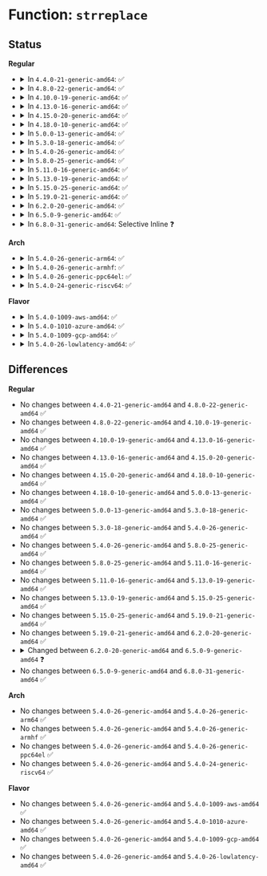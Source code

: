 # Function: <code>strreplace</code>

## Status
<b>Regular</b>
<ul>
<li>
<details>
<summary>In <code>4.4.0-21-generic-amd64</code>: ✅</summary>

```c
char * strreplace(char * s, char old, char new)
```

```json
{
  "name": "strreplace",
  "collision_type": "Unique Global",
  "inline_type": "No",
  "funcs": [
    {
      "addr": 18446744071582982032,
      "name": "strreplace",
      "external": true,
      "loc": "lib/string.c:950",
      "file": "lib/string.c",
      "inline": "seen, unknown",
      "caller_inline": [],
      "caller_func": [
        "kernel/trace/blktrace.c:do_blk_trace_setup",
        "kernel/trace/trace_events_filter.c:ftrace_function_set_filter_cb",
        "fs/ext4/super.c:ext4_fill_super",
        "fs/jbd2/journal.c:jbd2_journal_init_dev",
        "fs/jbd2/journal.c:jbd2_journal_init_inode",
        "lib/kobject.c:kobject_set_name_vargs",
        "drivers/md/md.c:bind_rdev_to_array"
      ]
    }
  ],
  "symbols": [
    {
      "addr": 18446744071582982032,
      "name": "strreplace",
      "section": ".text",
      "bind": "STB_GLOBAL",
      "size": 47
    }
  ]
}
```
</details>
</li>
<li>
<details>
<summary>In <code>4.8.0-22-generic-amd64</code>: ✅</summary>

```c
char * strreplace(char * s, char old, char new)
```

```json
{
  "name": "strreplace",
  "collision_type": "Unique Global",
  "inline_type": "No",
  "funcs": [
    {
      "addr": 18446744071583271216,
      "name": "strreplace",
      "external": true,
      "loc": "lib/string.c:947",
      "file": "lib/string.c",
      "inline": "seen, unknown",
      "caller_inline": [],
      "caller_func": [
        "init/main.c:initcall_blacklisted",
        "kernel/trace/blktrace.c:do_blk_trace_setup",
        "kernel/trace/trace_events_filter.c:ftrace_function_set_filter_cb",
        "fs/ext4/super.c:ext4_fill_super",
        "fs/jbd2/journal.c:jbd2_journal_init_inode",
        "fs/jbd2/journal.c:jbd2_journal_init_dev",
        "lib/kobject.c:kobject_set_name_vargs",
        "drivers/md/md.c:bind_rdev_to_array"
      ]
    }
  ],
  "symbols": [
    {
      "addr": 18446744071583271216,
      "name": "strreplace",
      "section": ".text",
      "bind": "STB_GLOBAL",
      "size": 47
    }
  ]
}
```
</details>
</li>
<li>
<details>
<summary>In <code>4.10.0-19-generic-amd64</code>: ✅</summary>

```c
char * strreplace(char * s, char old, char new)
```

```json
{
  "name": "strreplace",
  "collision_type": "Unique Global",
  "inline_type": "No",
  "funcs": [
    {
      "addr": 18446744071583389984,
      "name": "strreplace",
      "external": true,
      "loc": "lib/string.c:947",
      "file": "lib/string.c",
      "inline": "seen, unknown",
      "caller_inline": [],
      "caller_func": [
        "init/main.c:initcall_blacklisted",
        "kernel/trace/blktrace.c:do_blk_trace_setup",
        "kernel/trace/trace_events_filter.c:ftrace_function_set_filter_cb",
        "fs/ext4/super.c:ext4_fill_super",
        "fs/jbd2/journal.c:jbd2_journal_init_inode",
        "fs/jbd2/journal.c:jbd2_journal_init_dev",
        "lib/kobject.c:kobject_set_name_vargs",
        "drivers/md/md.c:bind_rdev_to_array"
      ]
    }
  ],
  "symbols": [
    {
      "addr": 18446744071583389984,
      "name": "strreplace",
      "section": ".text",
      "bind": "STB_GLOBAL",
      "size": 47
    }
  ]
}
```
</details>
</li>
<li>
<details>
<summary>In <code>4.13.0-16-generic-amd64</code>: ✅</summary>

```c
char * strreplace(char * s, char old, char new)
```

```json
{
  "name": "strreplace",
  "collision_type": "Unique Global",
  "inline_type": "No",
  "funcs": [
    {
      "addr": 18446744071588246112,
      "name": "strreplace",
      "external": true,
      "loc": "lib/string.c:973",
      "file": "lib/string.c",
      "inline": "seen, unknown",
      "caller_inline": [],
      "caller_func": [
        "init/main.c:initcall_blacklisted",
        "kernel/trace/blktrace.c:do_blk_trace_setup",
        "kernel/trace/trace_events_filter.c:ftrace_function_set_filter_cb",
        "fs/ext4/super.c:ext4_fill_super",
        "fs/jbd2/journal.c:jbd2_journal_init_inode",
        "fs/jbd2/journal.c:jbd2_journal_init_dev",
        "drivers/md/md.c:bind_rdev_to_array",
        "lib/kobject.c:kobject_set_name_vargs"
      ]
    }
  ],
  "symbols": [
    {
      "addr": 18446744071588246112,
      "name": "strreplace",
      "section": ".text",
      "bind": "STB_GLOBAL",
      "size": 34
    }
  ]
}
```
</details>
</li>
<li>
<details>
<summary>In <code>4.15.0-20-generic-amd64</code>: ✅</summary>

```c
char * strreplace(char * s, char old, char new)
```

```json
{
  "name": "strreplace",
  "collision_type": "Unique Global",
  "inline_type": "No",
  "funcs": [
    {
      "addr": 18446744071588797536,
      "name": "strreplace",
      "external": true,
      "loc": "lib/string.c:1040",
      "file": "lib/string.c",
      "inline": "seen, unknown",
      "caller_inline": [],
      "caller_func": [
        "init/main.c:initcall_blacklisted",
        "kernel/trace/blktrace.c:do_blk_trace_setup",
        "kernel/trace/trace_events_filter.c:ftrace_function_set_filter_cb",
        "fs/ext4/super.c:ext4_fill_super",
        "fs/jbd2/journal.c:jbd2_journal_init_inode",
        "fs/jbd2/journal.c:jbd2_journal_init_dev",
        "drivers/md/md.c:bind_rdev_to_array",
        "lib/kobject.c:kobject_set_name_vargs"
      ]
    }
  ],
  "symbols": [
    {
      "addr": 18446744071588797536,
      "name": "strreplace",
      "section": ".text",
      "bind": "STB_GLOBAL",
      "size": 34
    }
  ]
}
```
</details>
</li>
<li>
<details>
<summary>In <code>4.18.0-10-generic-amd64</code>: ✅</summary>

```c
char * strreplace(char * s, char old, char new)
```

```json
{
  "name": "strreplace",
  "collision_type": "Unique Global",
  "inline_type": "No",
  "funcs": [
    {
      "addr": 18446744071589175632,
      "name": "strreplace",
      "external": true,
      "loc": "lib/string.c:1040",
      "file": "lib/string.c",
      "inline": "seen, unknown",
      "caller_inline": [],
      "caller_func": [
        "init/main.c:initcall_blacklisted",
        "kernel/trace/blktrace.c:do_blk_trace_setup",
        "kernel/trace/trace_events_filter.c:ftrace_profile_set_filter",
        "fs/ext4/super.c:ext4_fill_super",
        "fs/jbd2/journal.c:jbd2_journal_init_inode",
        "fs/jbd2/journal.c:jbd2_journal_init_dev",
        "drivers/thermal/thermal_hwmon.c:thermal_add_hwmon_sysfs",
        "drivers/md/md.c:bind_rdev_to_array",
        "lib/kobject.c:kobject_set_name_vargs"
      ]
    }
  ],
  "symbols": [
    {
      "addr": 18446744071589175632,
      "name": "strreplace",
      "section": ".text",
      "bind": "STB_GLOBAL",
      "size": 29
    }
  ]
}
```
</details>
</li>
<li>
<details>
<summary>In <code>5.0.0-13-generic-amd64</code>: ✅</summary>

```c
char * strreplace(char * s, char old, char new)
```

```json
{
  "name": "strreplace",
  "collision_type": "Unique Global",
  "inline_type": "No",
  "funcs": [
    {
      "addr": 18446744071589405552,
      "name": "strreplace",
      "external": true,
      "loc": "lib/string.c:1041",
      "file": "lib/string.c",
      "inline": "seen, unknown",
      "caller_inline": [],
      "caller_func": [
        "init/main.c:initcall_blacklisted",
        "kernel/trace/blktrace.c:do_blk_trace_setup",
        "kernel/trace/trace_events_filter.c:ftrace_profile_set_filter",
        "fs/ext4/super.c:ext4_fill_super",
        "fs/jbd2/journal.c:jbd2_journal_init_inode",
        "fs/jbd2/journal.c:jbd2_journal_init_dev",
        "drivers/thermal/thermal_hwmon.c:thermal_add_hwmon_sysfs",
        "drivers/md/md.c:bind_rdev_to_array",
        "lib/kobject.c:kobject_set_name_vargs"
      ]
    }
  ],
  "symbols": [
    {
      "addr": 18446744071589405552,
      "name": "strreplace",
      "section": ".text",
      "bind": "STB_GLOBAL",
      "size": 29
    }
  ]
}
```
</details>
</li>
<li>
<details>
<summary>In <code>5.3.0-18-generic-amd64</code>: ✅</summary>

```c
char * strreplace(char * s, char old, char new)
```

```json
{
  "name": "strreplace",
  "collision_type": "Unique Global",
  "inline_type": "No",
  "funcs": [
    {
      "addr": 18446744071589861360,
      "name": "strreplace",
      "external": true,
      "loc": "lib/string.c:1103",
      "file": "lib/string.c",
      "inline": "seen, unknown",
      "caller_inline": [],
      "caller_func": [
        "init/main.c:initcall_blacklisted",
        "kernel/trace/blktrace.c:do_blk_trace_setup",
        "kernel/trace/trace_events_filter.c:ftrace_profile_set_filter",
        "kernel/trace/trace_kprobe.c:init_kprobe_trace",
        "fs/ext4/super.c:ext4_fill_super",
        "fs/jbd2/journal.c:jbd2_journal_init_inode",
        "fs/jbd2/journal.c:jbd2_journal_init_dev",
        "drivers/thermal/thermal_hwmon.c:thermal_add_hwmon_sysfs",
        "drivers/md/md.c:bind_rdev_to_array",
        "lib/kobject.c:kobject_set_name_vargs"
      ]
    }
  ],
  "symbols": [
    {
      "addr": 18446744071589861360,
      "name": "strreplace",
      "section": ".text",
      "bind": "STB_GLOBAL",
      "size": 30
    }
  ]
}
```
</details>
</li>
<li>
<details>
<summary>In <code>5.4.0-26-generic-amd64</code>: ✅</summary>

```c
char * strreplace(char * s, char old, char new)
```

```json
{
  "name": "strreplace",
  "collision_type": "Unique Global",
  "inline_type": "No",
  "funcs": [
    {
      "addr": 18446744071590086848,
      "name": "strreplace",
      "external": true,
      "loc": "lib/string.c:1084",
      "file": "lib/string.c",
      "inline": "seen, unknown",
      "caller_inline": [],
      "caller_func": [
        "init/main.c:initcall_blacklisted",
        "kernel/trace/blktrace.c:do_blk_trace_setup",
        "kernel/trace/trace_events_filter.c:ftrace_profile_set_filter",
        "kernel/trace/trace_kprobe.c:init_kprobe_trace",
        "fs/ext4/super.c:ext4_fill_super",
        "fs/jbd2/journal.c:jbd2_journal_init_inode",
        "fs/jbd2/journal.c:jbd2_journal_init_dev",
        "drivers/power/supply/power_supply_hwmon.c:power_supply_add_hwmon_sysfs",
        "drivers/thermal/thermal_hwmon.c:thermal_add_hwmon_sysfs",
        "drivers/thermal/thermal_hwmon.c:thermal_hwmon_lookup_by_type",
        "drivers/md/md.c:bind_rdev_to_array",
        "lib/kobject.c:kobject_set_name_vargs"
      ]
    }
  ],
  "symbols": [
    {
      "addr": 18446744071590086848,
      "name": "strreplace",
      "section": ".text",
      "bind": "STB_GLOBAL",
      "size": 30
    }
  ]
}
```
</details>
</li>
<li>
<details>
<summary>In <code>5.8.0-25-generic-amd64</code>: ✅</summary>

```c
char * strreplace(char * s, char old, char new)
```

```json
{
  "name": "strreplace",
  "collision_type": "Unique Global",
  "inline_type": "No",
  "funcs": [
    {
      "addr": 18446744071585084704,
      "name": "strreplace",
      "external": true,
      "loc": "lib/string.c:1141",
      "file": "lib/string.c",
      "inline": "seen, unknown",
      "caller_inline": [],
      "caller_func": [
        "init/main.c:initcall_blacklisted",
        "kernel/irq/irqdomain.c:__irq_domain_add",
        "kernel/trace/blktrace.c:do_blk_trace_setup",
        "kernel/trace/trace_events_filter.c:__ftrace_function_set_filter",
        "kernel/trace/trace_kprobe.c:init_kprobe_trace",
        "fs/proc/proc_sysctl.c:process_sysctl_arg",
        "fs/ext4/super.c:ext4_fill_super",
        "fs/jbd2/journal.c:jbd2_journal_init_inode",
        "fs/jbd2/journal.c:jbd2_journal_init_dev",
        "lib/kobject.c:kobject_set_name_vargs",
        "drivers/base/core.c:device_get_devnode",
        "drivers/power/supply/power_supply_hwmon.c:power_supply_add_hwmon_sysfs",
        "drivers/thermal/thermal_hwmon.c:thermal_add_hwmon_sysfs",
        "drivers/thermal/thermal_hwmon.c:thermal_hwmon_lookup_by_type",
        "drivers/md/md.c:bind_rdev_to_array"
      ]
    }
  ],
  "symbols": [
    {
      "addr": 18446744071585084704,
      "name": "strreplace",
      "section": ".text",
      "bind": "STB_GLOBAL",
      "size": 32
    }
  ]
}
```
</details>
</li>
<li>
<details>
<summary>In <code>5.11.0-16-generic-amd64</code>: ✅</summary>

```c
char * strreplace(char * s, char old, char new)
```

```json
{
  "name": "strreplace",
  "collision_type": "Unique Global",
  "inline_type": "No",
  "funcs": [
    {
      "addr": 18446744071585233840,
      "name": "strreplace",
      "external": true,
      "loc": "lib/string.c:1137",
      "file": "lib/string.c",
      "inline": "seen, unknown",
      "caller_inline": [],
      "caller_func": [
        "init/main.c:initcall_blacklisted",
        "kernel/irq/irqdomain.c:__irq_domain_add",
        "kernel/trace/blktrace.c:do_blk_trace_setup",
        "kernel/trace/trace_events_filter.c:__ftrace_function_set_filter",
        "kernel/trace/trace_kprobe.c:init_kprobe_trace",
        "fs/proc/proc_sysctl.c:process_sysctl_arg",
        "fs/ext4/super.c:ext4_fill_super",
        "fs/jbd2/journal.c:jbd2_journal_init_inode",
        "fs/jbd2/journal.c:jbd2_journal_init_dev",
        "fs/efivarfs/super.c:efivarfs_callback",
        "lib/kobject.c:kobject_set_name_vargs",
        "drivers/base/core.c:device_get_devnode",
        "drivers/power/supply/power_supply_hwmon.c:power_supply_add_hwmon_sysfs",
        "drivers/thermal/thermal_hwmon.c:thermal_add_hwmon_sysfs",
        "drivers/thermal/thermal_hwmon.c:thermal_hwmon_lookup_by_type",
        "drivers/md/md.c:bind_rdev_to_array"
      ]
    }
  ],
  "symbols": [
    {
      "addr": 18446744071585233840,
      "name": "strreplace",
      "section": ".text",
      "bind": "STB_GLOBAL",
      "size": 32
    }
  ]
}
```
</details>
</li>
<li>
<details>
<summary>In <code>5.13.0-19-generic-amd64</code>: ✅</summary>

```c
char * strreplace(char * s, char old, char new)
```

```json
{
  "name": "strreplace",
  "collision_type": "Unique Global",
  "inline_type": "No",
  "funcs": [
    {
      "addr": 18446744071585116672,
      "name": "strreplace",
      "external": true,
      "loc": "lib/string.c:1137",
      "file": "lib/string.c",
      "inline": "seen, unknown",
      "caller_inline": [],
      "caller_func": [
        "init/main.c:initcall_blacklisted",
        "kernel/irq/irqdomain.c:__irq_domain_add",
        "kernel/trace/blktrace.c:do_blk_trace_setup",
        "kernel/trace/trace_events_filter.c:__ftrace_function_set_filter",
        "kernel/trace/trace_kprobe.c:init_kprobe_trace",
        "fs/proc/proc_sysctl.c:process_sysctl_arg",
        "fs/ext4/super.c:ext4_fill_super",
        "fs/jbd2/journal.c:jbd2_journal_init_inode",
        "fs/jbd2/journal.c:jbd2_journal_init_dev",
        "fs/efivarfs/super.c:efivarfs_callback",
        "lib/kobject.c:kobject_set_name_vargs",
        "drivers/base/core.c:device_get_devnode",
        "drivers/power/supply/power_supply_hwmon.c:power_supply_add_hwmon_sysfs",
        "drivers/thermal/thermal_hwmon.c:thermal_add_hwmon_sysfs",
        "drivers/thermal/thermal_hwmon.c:thermal_hwmon_lookup_by_type",
        "drivers/md/md.c:bind_rdev_to_array"
      ]
    }
  ],
  "symbols": [
    {
      "addr": 18446744071585116672,
      "name": "strreplace",
      "section": ".text",
      "bind": "STB_GLOBAL",
      "size": 30
    }
  ]
}
```
</details>
</li>
<li>
<details>
<summary>In <code>5.15.0-25-generic-amd64</code>: ✅</summary>

```c
char * strreplace(char * s, char old, char new)
```

```json
{
  "name": "strreplace",
  "collision_type": "Unique Global",
  "inline_type": "No",
  "funcs": [
    {
      "addr": 18446744071585565392,
      "name": "strreplace",
      "external": true,
      "loc": "lib/string.c:1153",
      "file": "lib/string.c",
      "inline": "seen, unknown",
      "caller_inline": [],
      "caller_func": [
        "init/main.c:initcall_blacklisted",
        "kernel/irq/irqdomain.c:__irq_domain_add",
        "kernel/trace/blktrace.c:do_blk_trace_setup",
        "kernel/trace/trace_events_filter.c:__ftrace_function_set_filter",
        "kernel/trace/trace_kprobe.c:init_kprobe_trace",
        "fs/proc/proc_sysctl.c:process_sysctl_arg",
        "fs/ext4/super.c:ext4_fill_super",
        "fs/jbd2/journal.c:jbd2_journal_init_inode",
        "fs/jbd2/journal.c:jbd2_journal_init_dev",
        "fs/efivarfs/super.c:efivarfs_callback",
        "lib/kobject.c:kobject_set_name_vargs",
        "drivers/base/core.c:device_get_devnode",
        "drivers/power/supply/power_supply_hwmon.c:power_supply_add_hwmon_sysfs",
        "drivers/thermal/thermal_hwmon.c:thermal_add_hwmon_sysfs",
        "drivers/thermal/thermal_hwmon.c:thermal_hwmon_lookup_by_type",
        "drivers/md/md.c:bind_rdev_to_array"
      ]
    }
  ],
  "symbols": [
    {
      "addr": 18446744071585565392,
      "name": "strreplace",
      "section": ".text",
      "bind": "STB_GLOBAL",
      "size": 30
    }
  ]
}
```
</details>
</li>
<li>
<details>
<summary>In <code>5.19.0-21-generic-amd64</code>: ✅</summary>

```c
char * strreplace(char * s, char old, char new)
```

```json
{
  "name": "strreplace",
  "collision_type": "Unique Global",
  "inline_type": "No",
  "funcs": [
    {
      "addr": 18446744071586103616,
      "name": "strreplace",
      "external": true,
      "loc": "lib/string_helpers.c:944",
      "file": "lib/string_helpers.c",
      "inline": "seen, unknown",
      "caller_inline": [],
      "caller_func": [
        "init/main.c:initcall_blacklisted",
        "kernel/irq/irqdomain.c:__irq_domain_add",
        "kernel/trace/blktrace.c:do_blk_trace_setup",
        "kernel/trace/trace_events_filter.c:__ftrace_function_set_filter",
        "kernel/trace/trace_kprobe.c:init_kprobe_trace",
        "fs/proc/proc_sysctl.c:process_sysctl_arg",
        "fs/ext4/super.c:ext4_fill_super",
        "fs/jbd2/journal.c:jbd2_journal_init_inode",
        "fs/jbd2/journal.c:jbd2_journal_init_dev",
        "fs/efivarfs/super.c:efivarfs_callback",
        "lib/kobject.c:kobject_set_name_vargs",
        "drivers/base/core.c:device_get_devnode",
        "drivers/power/supply/power_supply_hwmon.c:power_supply_add_hwmon_sysfs",
        "drivers/thermal/thermal_hwmon.c:thermal_add_hwmon_sysfs",
        "drivers/thermal/thermal_hwmon.c:thermal_hwmon_lookup_by_type",
        "drivers/md/md.c:bind_rdev_to_array"
      ]
    }
  ],
  "symbols": [
    {
      "addr": 18446744071586103616,
      "name": "strreplace",
      "section": ".text",
      "bind": "STB_GLOBAL",
      "size": 42
    }
  ]
}
```
</details>
</li>
<li>
<details>
<summary>In <code>6.2.0-20-generic-amd64</code>: ✅</summary>

```c
char * strreplace(char * s, char old, char new)
```

```json
{
  "name": "strreplace",
  "collision_type": "Unique Global",
  "inline_type": "No",
  "funcs": [
    {
      "addr": 18446744071587088592,
      "name": "strreplace",
      "external": true,
      "loc": "lib/string_helpers.c:988",
      "file": "lib/string_helpers.c",
      "inline": "seen, unknown",
      "caller_inline": [],
      "caller_func": [
        "init/main.c:initcall_blacklisted",
        "kernel/irq/irqdomain.c:__irq_domain_create",
        "kernel/trace/blktrace.c:do_blk_trace_setup",
        "kernel/trace/trace_kprobe.c:init_kprobe_trace",
        "fs/proc/proc_sysctl.c:process_sysctl_arg",
        "fs/ext4/super.c:ext4_fill_super",
        "fs/jbd2/journal.c:jbd2_journal_init_inode",
        "fs/jbd2/journal.c:jbd2_journal_init_dev",
        "fs/efivarfs/super.c:efivarfs_callback",
        "drivers/base/core.c:device_get_devnode",
        "drivers/power/supply/power_supply_hwmon.c:power_supply_add_hwmon_sysfs",
        "drivers/thermal/thermal_hwmon.c:thermal_add_hwmon_sysfs",
        "drivers/thermal/thermal_hwmon.c:thermal_hwmon_lookup_by_type",
        "drivers/md/md.c:bind_rdev_to_array",
        "lib/kobject.c:kobject_set_name_vargs"
      ]
    }
  ],
  "symbols": [
    {
      "addr": 18446744071587088592,
      "name": "strreplace",
      "section": ".text",
      "bind": "STB_GLOBAL",
      "size": 42
    }
  ]
}
```
</details>
</li>
<li>
<details>
<summary>In <code>6.5.0-9-generic-amd64</code>: ✅</summary>

```c
char * strreplace(char * str, char old, char new)
```

```json
{
  "name": "strreplace",
  "collision_type": "Unique Global",
  "inline_type": "No",
  "funcs": [
    {
      "addr": 18446744071587348512,
      "name": "strreplace",
      "external": true,
      "loc": "lib/string_helpers.c:990",
      "file": "lib/string_helpers.c",
      "inline": "seen, unknown",
      "caller_inline": [],
      "caller_func": [
        "init/main.c:initcall_blacklisted",
        "kernel/irq/irqdomain.c:__irq_domain_create",
        "kernel/trace/blktrace.c:do_blk_trace_setup",
        "kernel/trace/trace_events_filter.c:__ftrace_function_set_filter",
        "kernel/trace/trace_kprobe.c:init_kprobe_trace",
        "fs/proc/proc_sysctl.c:process_sysctl_arg",
        "fs/ext4/super.c:ext4_fill_super",
        "fs/jbd2/journal.c:jbd2_journal_init_inode",
        "fs/jbd2/journal.c:jbd2_journal_init_dev",
        "fs/efivarfs/super.c:efivarfs_callback",
        "drivers/base/core.c:device_get_devnode",
        "drivers/power/supply/power_supply_hwmon.c:power_supply_add_hwmon_sysfs",
        "drivers/thermal/thermal_hwmon.c:thermal_add_hwmon_sysfs",
        "drivers/thermal/thermal_hwmon.c:thermal_hwmon_lookup_by_type",
        "drivers/md/md.c:bind_rdev_to_array",
        "lib/kobject.c:kobject_set_name_vargs"
      ]
    }
  ],
  "symbols": [
    {
      "addr": 18446744071587348512,
      "name": "strreplace",
      "section": ".text",
      "bind": "STB_GLOBAL",
      "size": 52
    }
  ]
}
```
</details>
</li>
<li>
<details>
<summary>In <code>6.8.0-31-generic-amd64</code>: Selective Inline ❓</summary>

```c
char * strreplace(char * str, char old, char new)
```

```json
{
  "name": "strreplace",
  "collision_type": "Unique Global",
  "inline_type": "Selective",
  "funcs": [
    {
      "addr": 18446744071587637528,
      "name": "strreplace",
      "external": true,
      "loc": "lib/string_helpers.c:1007",
      "file": "lib/string_helpers.c",
      "inline": "not declared, inlined",
      "caller_inline": [
        "lib/string_helpers.c:kstrdup_and_replace"
      ],
      "caller_func": [
        "init/main.c:initcall_blacklisted",
        "kernel/irq/irqdomain.c:__irq_domain_create",
        "kernel/trace/blktrace.c:do_blk_trace_setup",
        "kernel/trace/trace_events_filter.c:__ftrace_function_set_filter",
        "kernel/trace/trace_kprobe.c:init_kprobe_trace",
        "fs/proc/proc_sysctl.c:process_sysctl_arg",
        "fs/ext4/super.c:ext4_fill_super",
        "fs/jbd2/journal.c:jbd2_journal_init_inode",
        "fs/jbd2/journal.c:jbd2_journal_init_dev",
        "fs/efivarfs/super.c:efivarfs_callback",
        "drivers/power/supply/power_supply_hwmon.c:power_supply_add_hwmon_sysfs",
        "drivers/thermal/thermal_hwmon.c:thermal_add_hwmon_sysfs",
        "drivers/thermal/thermal_hwmon.c:thermal_hwmon_lookup_by_type",
        "drivers/md/md.c:bind_rdev_to_array",
        "lib/kobject.c:kobject_set_name_vargs"
      ]
    }
  ],
  "symbols": [
    {
      "addr": 18446744071587634640,
      "name": "strreplace",
      "section": ".text",
      "bind": "STB_GLOBAL",
      "size": 52
    }
  ]
}
```
</details>
</li>
</ul>
<b>Arch</b>
<ul>
<li>
<details>
<summary>In <code>5.4.0-26-generic-arm64</code>: ✅</summary>

```c
char * strreplace(char * s, char old, char new)
```

```json
{
  "name": "strreplace",
  "collision_type": "Unique Global",
  "inline_type": "No",
  "funcs": [
    {
      "addr": 18446603336503864520,
      "name": "strreplace",
      "external": true,
      "loc": "lib/string.c:1084",
      "file": "lib/string.c",
      "inline": "seen, unknown",
      "caller_inline": [],
      "caller_func": [
        "init/main.c:initcall_blacklisted",
        "kernel/irq/irqdomain.c:__irq_domain_add",
        "kernel/trace/blktrace.c:__blk_trace_setup",
        "kernel/trace/trace_events_filter.c:ftrace_profile_set_filter",
        "kernel/trace/trace_kprobe.c:init_kprobe_trace",
        "fs/ext4/super.c:ext4_fill_super",
        "fs/jbd2/journal.c:jbd2_journal_init_inode",
        "fs/jbd2/journal.c:jbd2_journal_init_dev",
        "drivers/power/supply/power_supply_hwmon.c:power_supply_add_hwmon_sysfs",
        "drivers/thermal/thermal_hwmon.c:thermal_add_hwmon_sysfs",
        "drivers/thermal/thermal_hwmon.c:thermal_hwmon_lookup_by_type",
        "drivers/md/md.c:bind_rdev_to_array",
        "lib/kobject.c:kobject_set_name_vargs"
      ]
    }
  ],
  "symbols": [
    {
      "addr": 18446603336503864520,
      "name": "strreplace",
      "section": ".text",
      "bind": "STB_GLOBAL",
      "size": 40
    }
  ]
}
```
</details>
</li>
<li>
<details>
<summary>In <code>5.4.0-26-generic-armhf</code>: ✅</summary>

```c
char * strreplace(char * s, char old, char new)
```

```json
{
  "name": "strreplace",
  "collision_type": "Unique Global",
  "inline_type": "No",
  "funcs": [
    {
      "addr": 3236492712,
      "name": "strreplace",
      "external": true,
      "loc": "lib/string.c:1084",
      "file": "lib/string.c",
      "inline": "seen, unknown",
      "caller_inline": [],
      "caller_func": [
        "init/main.c:initcall_blacklisted",
        "kernel/irq/irqdomain.c:__irq_domain_add",
        "kernel/trace/blktrace.c:__blk_trace_setup",
        "kernel/trace/trace_events_filter.c:ftrace_profile_set_filter",
        "kernel/trace/trace_kprobe.c:init_kprobe_trace",
        "fs/ext4/super.c:ext4_fill_super",
        "fs/jbd2/journal.c:jbd2_journal_init_inode",
        "fs/jbd2/journal.c:jbd2_journal_init_dev",
        "drivers/power/supply/power_supply_hwmon.c:power_supply_add_hwmon_sysfs",
        "drivers/thermal/thermal_hwmon.c:thermal_add_hwmon_sysfs",
        "drivers/thermal/thermal_hwmon.c:thermal_hwmon_lookup_by_type",
        "drivers/md/md.c:bind_rdev_to_array",
        "lib/kobject.c:kobject_set_name_vargs"
      ]
    }
  ],
  "symbols": [
    {
      "addr": 3236492712,
      "name": "strreplace",
      "section": ".text",
      "bind": "STB_GLOBAL",
      "size": 48
    }
  ]
}
```
</details>
</li>
<li>
<details>
<summary>In <code>5.4.0-26-generic-ppc64el</code>: ✅</summary>

```c
char * strreplace(char * s, char old, char new)
```

```json
{
  "name": "strreplace",
  "collision_type": "Unique Global",
  "inline_type": "No",
  "funcs": [
    {
      "addr": 13835058055297723696,
      "name": "strreplace",
      "external": true,
      "loc": "lib/string.c:1084",
      "file": "lib/string.c",
      "inline": "seen, unknown",
      "caller_inline": [],
      "caller_func": [
        "init/main.c:initcall_blacklisted",
        "kernel/irq/irqdomain.c:__irq_domain_add",
        "kernel/trace/blktrace.c:__blk_trace_setup",
        "kernel/trace/trace_events_filter.c:ftrace_profile_set_filter",
        "kernel/trace/trace_kprobe.c:init_kprobe_trace",
        "fs/ext4/super.c:ext4_fill_super",
        "fs/jbd2/journal.c:jbd2_journal_init_inode",
        "fs/jbd2/journal.c:jbd2_journal_init_dev",
        "drivers/power/supply/power_supply_hwmon.c:power_supply_add_hwmon_sysfs",
        "drivers/thermal/thermal_hwmon.c:thermal_add_hwmon_sysfs",
        "drivers/thermal/thermal_hwmon.c:thermal_hwmon_lookup_by_type",
        "drivers/md/md.c:bind_rdev_to_array",
        "lib/kobject.c:kobject_set_name_vargs"
      ]
    }
  ],
  "symbols": [
    {
      "addr": 13835058055297723696,
      "name": "strreplace",
      "section": ".text",
      "bind": "STB_GLOBAL",
      "size": 44
    }
  ]
}
```
</details>
</li>
<li>
<details>
<summary>In <code>5.4.0-24-generic-riscv64</code>: ✅</summary>

```c
char * strreplace(char * s, char old, char new)
```

```json
{
  "name": "strreplace",
  "collision_type": "Unique Global",
  "inline_type": "No",
  "funcs": [
    {
      "addr": 18446743936279760912,
      "name": "strreplace",
      "external": true,
      "loc": "lib/string.c:1084",
      "file": "lib/string.c",
      "inline": "seen, unknown",
      "caller_inline": [],
      "caller_func": [
        "init/main.c:initcall_blacklisted",
        "kernel/irq/irqdomain.c:__irq_domain_add",
        "kernel/trace/blktrace.c:__blk_trace_setup",
        "kernel/trace/trace_events_filter.c:ftrace_profile_set_filter",
        "fs/ext4/super.c:ext4_fill_super",
        "fs/jbd2/journal.c:jbd2_journal_init_inode",
        "fs/jbd2/journal.c:jbd2_journal_init_dev",
        "drivers/power/supply/power_supply_hwmon.c:power_supply_add_hwmon_sysfs",
        "drivers/thermal/thermal_hwmon.c:thermal_add_hwmon_sysfs",
        "drivers/thermal/thermal_hwmon.c:thermal_hwmon_lookup_by_type",
        "drivers/md/md.c:bind_rdev_to_array",
        "lib/kobject.c:kobject_set_name_vargs"
      ]
    }
  ],
  "symbols": [
    {
      "addr": 18446743936279760912,
      "name": "strreplace",
      "section": ".text",
      "bind": "STB_GLOBAL",
      "size": 34
    }
  ]
}
```
</details>
</li>
</ul>
<b>Flavor</b>
<ul>
<li>
<details>
<summary>In <code>5.4.0-1009-aws-amd64</code>: ✅</summary>

```c
char * strreplace(char * s, char old, char new)
```

```json
{
  "name": "strreplace",
  "collision_type": "Unique Global",
  "inline_type": "No",
  "funcs": [
    {
      "addr": 18446744071589689104,
      "name": "strreplace",
      "external": true,
      "loc": "lib/string.c:1084",
      "file": "lib/string.c",
      "inline": "seen, unknown",
      "caller_inline": [],
      "caller_func": [
        "init/main.c:initcall_blacklisted",
        "kernel/trace/blktrace.c:do_blk_trace_setup",
        "kernel/trace/trace_events_filter.c:ftrace_profile_set_filter",
        "kernel/trace/trace_kprobe.c:init_kprobe_trace",
        "fs/ext4/super.c:ext4_fill_super",
        "fs/jbd2/journal.c:jbd2_journal_init_inode",
        "fs/jbd2/journal.c:jbd2_journal_init_dev",
        "drivers/power/supply/power_supply_hwmon.c:power_supply_add_hwmon_sysfs",
        "drivers/thermal/thermal_hwmon.c:thermal_add_hwmon_sysfs",
        "drivers/thermal/thermal_hwmon.c:thermal_hwmon_lookup_by_type",
        "drivers/md/md.c:bind_rdev_to_array",
        "lib/kobject.c:kobject_set_name_vargs"
      ]
    }
  ],
  "symbols": [
    {
      "addr": 18446744071589689104,
      "name": "strreplace",
      "section": ".text",
      "bind": "STB_GLOBAL",
      "size": 30
    }
  ]
}
```
</details>
</li>
<li>
<details>
<summary>In <code>5.4.0-1010-azure-amd64</code>: ✅</summary>

```c
char * strreplace(char * s, char old, char new)
```

```json
{
  "name": "strreplace",
  "collision_type": "Unique Global",
  "inline_type": "No",
  "funcs": [
    {
      "addr": 18446744071589414896,
      "name": "strreplace",
      "external": true,
      "loc": "lib/string.c:1084",
      "file": "lib/string.c",
      "inline": "seen, unknown",
      "caller_inline": [],
      "caller_func": [
        "init/main.c:initcall_blacklisted",
        "kernel/trace/blktrace.c:do_blk_trace_setup",
        "kernel/trace/trace_events_filter.c:ftrace_profile_set_filter",
        "kernel/trace/trace_kprobe.c:init_kprobe_trace",
        "fs/ext4/super.c:ext4_fill_super",
        "fs/jbd2/journal.c:jbd2_journal_init_inode",
        "fs/jbd2/journal.c:jbd2_journal_init_dev",
        "drivers/power/supply/power_supply_hwmon.c:power_supply_add_hwmon_sysfs",
        "drivers/thermal/thermal_hwmon.c:thermal_add_hwmon_sysfs",
        "drivers/thermal/thermal_hwmon.c:thermal_hwmon_lookup_by_type",
        "drivers/md/md.c:bind_rdev_to_array",
        "lib/kobject.c:kobject_set_name_vargs"
      ]
    }
  ],
  "symbols": [
    {
      "addr": 18446744071589414896,
      "name": "strreplace",
      "section": ".text",
      "bind": "STB_GLOBAL",
      "size": 30
    }
  ]
}
```
</details>
</li>
<li>
<details>
<summary>In <code>5.4.0-1009-gcp-amd64</code>: ✅</summary>

```c
char * strreplace(char * s, char old, char new)
```

```json
{
  "name": "strreplace",
  "collision_type": "Unique Global",
  "inline_type": "No",
  "funcs": [
    {
      "addr": 18446744071590132480,
      "name": "strreplace",
      "external": true,
      "loc": "lib/string.c:1084",
      "file": "lib/string.c",
      "inline": "seen, unknown",
      "caller_inline": [],
      "caller_func": [
        "init/main.c:initcall_blacklisted",
        "kernel/trace/blktrace.c:do_blk_trace_setup",
        "kernel/trace/trace_events_filter.c:ftrace_profile_set_filter",
        "kernel/trace/trace_kprobe.c:init_kprobe_trace",
        "fs/ext4/super.c:ext4_fill_super",
        "fs/jbd2/journal.c:jbd2_journal_init_inode",
        "fs/jbd2/journal.c:jbd2_journal_init_dev",
        "drivers/power/supply/power_supply_hwmon.c:power_supply_add_hwmon_sysfs",
        "drivers/thermal/thermal_hwmon.c:thermal_add_hwmon_sysfs",
        "drivers/thermal/thermal_hwmon.c:thermal_hwmon_lookup_by_type",
        "drivers/md/md.c:bind_rdev_to_array",
        "lib/kobject.c:kobject_set_name_vargs"
      ]
    }
  ],
  "symbols": [
    {
      "addr": 18446744071590132480,
      "name": "strreplace",
      "section": ".text",
      "bind": "STB_GLOBAL",
      "size": 30
    }
  ]
}
```
</details>
</li>
<li>
<details>
<summary>In <code>5.4.0-26-lowlatency-amd64</code>: ✅</summary>

```c
char * strreplace(char * s, char old, char new)
```

```json
{
  "name": "strreplace",
  "collision_type": "Unique Global",
  "inline_type": "No",
  "funcs": [
    {
      "addr": 18446744071590182864,
      "name": "strreplace",
      "external": true,
      "loc": "lib/string.c:1084",
      "file": "lib/string.c",
      "inline": "seen, unknown",
      "caller_inline": [],
      "caller_func": [
        "init/main.c:initcall_blacklisted",
        "kernel/trace/blktrace.c:do_blk_trace_setup",
        "kernel/trace/trace_events_filter.c:ftrace_profile_set_filter",
        "kernel/trace/trace_kprobe.c:init_kprobe_trace",
        "fs/ext4/super.c:ext4_fill_super",
        "fs/jbd2/journal.c:jbd2_journal_init_inode",
        "fs/jbd2/journal.c:jbd2_journal_init_dev",
        "drivers/power/supply/power_supply_hwmon.c:power_supply_add_hwmon_sysfs",
        "drivers/thermal/thermal_hwmon.c:thermal_add_hwmon_sysfs",
        "drivers/thermal/thermal_hwmon.c:thermal_hwmon_lookup_by_type",
        "drivers/md/md.c:bind_rdev_to_array",
        "lib/kobject.c:kobject_set_name_vargs"
      ]
    }
  ],
  "symbols": [
    {
      "addr": 18446744071590182864,
      "name": "strreplace",
      "section": ".text",
      "bind": "STB_GLOBAL",
      "size": 30
    }
  ]
}
```
</details>
</li>
</ul>

## Differences
<b>Regular</b>
<ul>
<li>
No changes between <code>4.4.0-21-generic-amd64</code> and <code>4.8.0-22-generic-amd64</code> ✅
</li>
<li>
No changes between <code>4.8.0-22-generic-amd64</code> and <code>4.10.0-19-generic-amd64</code> ✅
</li>
<li>
No changes between <code>4.10.0-19-generic-amd64</code> and <code>4.13.0-16-generic-amd64</code> ✅
</li>
<li>
No changes between <code>4.13.0-16-generic-amd64</code> and <code>4.15.0-20-generic-amd64</code> ✅
</li>
<li>
No changes between <code>4.15.0-20-generic-amd64</code> and <code>4.18.0-10-generic-amd64</code> ✅
</li>
<li>
No changes between <code>4.18.0-10-generic-amd64</code> and <code>5.0.0-13-generic-amd64</code> ✅
</li>
<li>
No changes between <code>5.0.0-13-generic-amd64</code> and <code>5.3.0-18-generic-amd64</code> ✅
</li>
<li>
No changes between <code>5.3.0-18-generic-amd64</code> and <code>5.4.0-26-generic-amd64</code> ✅
</li>
<li>
No changes between <code>5.4.0-26-generic-amd64</code> and <code>5.8.0-25-generic-amd64</code> ✅
</li>
<li>
No changes between <code>5.8.0-25-generic-amd64</code> and <code>5.11.0-16-generic-amd64</code> ✅
</li>
<li>
No changes between <code>5.11.0-16-generic-amd64</code> and <code>5.13.0-19-generic-amd64</code> ✅
</li>
<li>
No changes between <code>5.13.0-19-generic-amd64</code> and <code>5.15.0-25-generic-amd64</code> ✅
</li>
<li>
No changes between <code>5.15.0-25-generic-amd64</code> and <code>5.19.0-21-generic-amd64</code> ✅
</li>
<li>
No changes between <code>5.19.0-21-generic-amd64</code> and <code>6.2.0-20-generic-amd64</code> ✅
</li>
<li>
<details>
<summary>Changed between <code>6.2.0-20-generic-amd64</code> and <code>6.5.0-9-generic-amd64</code> ❓</summary>
<ul>
<li>
<b>Param added. </b>
<code>char * str</code>
</li>
<li>
<b>Param removed. </b>
<code>char * s</code>
</li>
</ul>
</details>
</li>
<li>
No changes between <code>6.5.0-9-generic-amd64</code> and <code>6.8.0-31-generic-amd64</code> ✅
</li>
</ul>
<b>Arch</b>
<ul>
<li>
No changes between <code>5.4.0-26-generic-amd64</code> and <code>5.4.0-26-generic-arm64</code> ✅
</li>
<li>
No changes between <code>5.4.0-26-generic-amd64</code> and <code>5.4.0-26-generic-armhf</code> ✅
</li>
<li>
No changes between <code>5.4.0-26-generic-amd64</code> and <code>5.4.0-26-generic-ppc64el</code> ✅
</li>
<li>
No changes between <code>5.4.0-26-generic-amd64</code> and <code>5.4.0-24-generic-riscv64</code> ✅
</li>
</ul>
<b>Flavor</b>
<ul>
<li>
No changes between <code>5.4.0-26-generic-amd64</code> and <code>5.4.0-1009-aws-amd64</code> ✅
</li>
<li>
No changes between <code>5.4.0-26-generic-amd64</code> and <code>5.4.0-1010-azure-amd64</code> ✅
</li>
<li>
No changes between <code>5.4.0-26-generic-amd64</code> and <code>5.4.0-1009-gcp-amd64</code> ✅
</li>
<li>
No changes between <code>5.4.0-26-generic-amd64</code> and <code>5.4.0-26-lowlatency-amd64</code> ✅
</li>
</ul>
